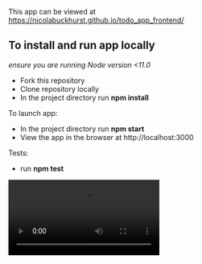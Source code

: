 This app can be viewed at https://nicolabuckhurst.github.io/todo_app_frontend/

## To install and run app locally

*ensure you are running Node version <11.0*

* Fork this repository
* Clone repository locally
* In the project directory run **npm install** 

To launch app:
* In the project directory run **npm start**
* View the app in the browser at http://localhost:3000

Tests:
* run **npm test**

![awatch the video](https://github.com/nicolabuckhurst/todo_app_frontend/ToDoAppVideo.mov "")
